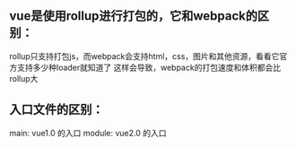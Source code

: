 ## vue是使用rollup进行打包的，它和webpack的区别：
rollup只支持打包js，而webpack会支持html，css，图片和其他资源，看看它官方支持多少种loader就知道了
这样会导致，webpack的打包速度和体积都会比rollup大

## 入口文件的区别：
main: vue1.0 的入口
module: vue2.0 的入口

